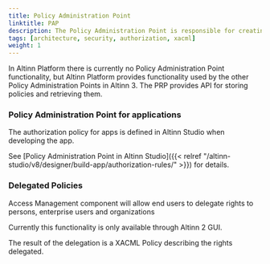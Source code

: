 ```yaml
---
title: Policy Administration Point
linktitle: PAP
description: The Policy Administration Point is responsible for creating and modifying the different authorization policies used by the PDP
tags: [architecture, security, authorization, xacml]
weight: 1
---
```


In Altinn Platform there is currently no Policy Administration Point functionality, but Altinn Platform provides functionality used
by the other Policy Administration Points in Altinn 3. The PRP provides API for storing policies and retrieving them.

### Policy Administration Point for applications

The authorization policy for apps is defined in Altinn Studio when developing the app.

See [Policy Administration Point in Altinn Studio]({{< relref "/altinn-studio/v8/designer/build-app/authorization-rules/" >}}) for details.

### Delegated Policies

Access Management component will allow end users to delegate rights to persons, enterprise users and organizations

Currently this functionality is only available through Altinn 2 GUI.

The result of the delegation is a XACML Policy describing the rights delegated. 